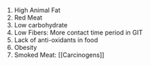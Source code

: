 1. High Animal Fat
2. Red Meat
3. Low carbohydrate
4. Low Fibers: More contact time period in GIT
5. Lack of anti-oxidants in food
6. Obesity
7. Smoked Meat: [[Carcinogens]]
